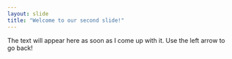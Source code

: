 ```yaml
---
layout: slide
title: "Welcome to our second slide!"
---
```

The text will appear here as soon as I come up with it.
Use the left arrow to go back!
